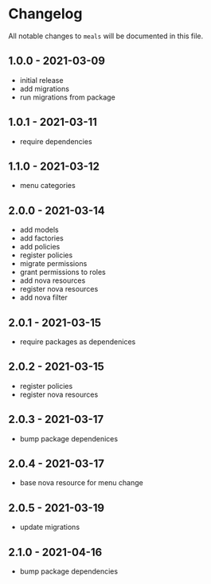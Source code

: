 # Changelog

All notable changes to `meals` will be documented in this file.

## 1.0.0 - 2021-03-09

- initial release
- add migrations
- run migrations from package

## 1.0.1 - 2021-03-11

- require dependencies

## 1.1.0 - 2021-03-12

- menu categories

## 2.0.0 - 2021-03-14

- add models
- add factories
- add policies
- register policies
- migrate permissions
- grant permissions to roles
- add nova resources
- register nova resources
- add nova filter

## 2.0.1 - 2021-03-15

- require packages as dependenices

## 2.0.2 - 2021-03-15

- register policies
- register nova resources

## 2.0.3 - 2021-03-17

- bump package dependenices

## 2.0.4 - 2021-03-17

- base nova resource for menu change

## 2.0.5 - 2021-03-19

- update migrations

## 2.1.0 - 2021-04-16

- bump package dependencies
